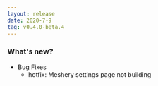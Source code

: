 ```yaml
---
layout: release
date: 2020-7-9
tag: v0.4.0-beta.4
---
```


### What's new?

- Bug Fixes
  - hotfix: Meshery settings page not building

